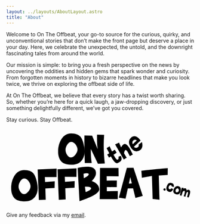 ```yaml
---
layout: ../layouts/AboutLayout.astro
title: "About"
---
```


Welcome to On The Offbeat, your go-to source for the curious, quirky, and unconventional stories that don’t make the front page but deserve a place in your day. Here, we celebrate the unexpected, the untold, and the downright fascinating tales from around the world.

Our mission is simple: to bring you a fresh perspective on the news by uncovering the oddities and hidden gems that spark wonder and curiosity. From forgotten moments in history to bizarre headlines that make you look twice, we thrive on exploring the offbeat side of life.

At On The Offbeat, we believe that every story has a twist worth sharing. So, whether you’re here for a quick laugh, a jaw-dropping discovery, or just something delightfully different, we’ve got you covered.

Stay curious. Stay Offbeat.

<svg class="sm:w-11/12 mx-auto h-48" xmlns="http://www.w3.org/2000/svg" version="1.1" viewBox="0 0 86.02 36.12">
  
  <!-- Generator: Adobe Illustrator 28.7.3, SVG Export Plug-In . SVG Version: 1.2.0 Build 164)  -->
  <g>
    <g id="Layer_1">
      <g id="Layer_1-2" data-name="Layer_1">
        <g class="cls-3">
          <g class="cls-3">
            <path class="cls-4" d="M23.71,10.51c.06-2.03.56-3.79,1.48-5.29,1.1-1.79,2.6-2.69,4.48-2.69s3.38.5,4.25,1.49c.71.81,1.27,2.27,1.68,4.38.16.82.24,1.6.24,2.33,0,1.56-.38,2.87-1.14,3.93-1.11,1.54-2.8,2.27-5.06,2.2s-3.82-.65-4.66-1.73c-.9-1.15-1.33-2.7-1.26-4.63ZM31.46,7.27c-.62-.59-1.2-.88-1.75-.88-.67,0-1.28.45-1.85,1.33-.51.8-.76,1.58-.76,2.35s.23,1.46.69,2.2c.52.84,1.11,1.26,1.79,1.26s1.39-.43,2.06-1.29c.63-.81.94-1.58.94-2.32,0-.87-.37-1.75-1.12-2.66Z"/>
            <path class="cls-4" d="M39.27,3.54l2.55,6.18c-.21-1.21-.31-2.84-.31-4.89,0-.56,0-1.16.02-1.77l3.24.11c-.13,1.56-.19,3.16-.19,4.81,0,2.65.16,5.43.49,8.32l-3.14.11-3.25-6.78c0,.32-.01.64-.01.96,0,1.68.14,3.52.4,5.51h-3.14c-.14-3.1-.2-6.17-.2-9.23,0-1.14,0-2.29.02-3.43l3.52.1Z"/>
          </g>
        </g>
        <g class="cls-3">
          <g class="cls-3">
            <path class="cls-2" d="M47,13.63l-.81-1.41.92-.6-1.21-2.38,1.37-.85,1.1,2.41,1.27-.83.85,1.38-1.42.92c.08.16.16.32.24.46.71,1.34,1.25,1.94,1.63,1.8.41-.15.53-.6.37-1.33l1.09-.4c.42.96.46,1.68.12,2.17-.24.34-.59.64-1.04.88-.19.1-.39.19-.6.27-.75.28-1.76-.74-3.03-3.06l-.86.56Z"/>
            <path class="cls-2" d="M49.78,7.54l1.83-.79c.27.71.58,1.44.91,2.17.4-.72.81-1.2,1.22-1.44.51-.29,1.1-.08,1.76.62.41.43.8,1,1.18,1.72.5.94.9,1.74,1.19,2.4l-1.38.73c-.23-.53-.44-.98-.64-1.35-.59-1.12-1.04-1.6-1.34-1.44s-.51.64-.64,1.43c.38.68.78,1.36,1.21,2.05l-1.34.82-3.97-6.93Z"/>
            <path class="cls-2" d="M58.37,8.65c.48.49,1.01.6,1.58.33.54-.25.74-.71.62-1.39l1.49-1.09c.49,1.91.12,3.18-1.1,3.83-.38.2-.84.34-1.4.41-1.12-.03-2.05-.75-2.8-2.15-.06-.12-.13-.25-.2-.4-.78-1.66-.49-3.02.86-4.07,1.4-.78,2.73-.23,4.01,1.65l-3.07,2.88ZM57.72,6.37c-.08.37-.03.73.14,1.1l1.83-1.76c-.49-.32-.92-.38-1.29-.18-.37.2-.6.48-.68.84Z"/>
          </g>
        </g>
        <g class="cls-3">
          <g class="cls-3">
            <path class="cls-5" d="M2.24,27.39c.04-2.03.51-3.8,1.41-5.31,1.08-1.81,2.56-2.72,4.44-2.75,1.96-.03,3.38.45,4.27,1.43.72.8,1.3,2.26,1.74,4.36.17.82.26,1.59.27,2.33.02,1.56-.34,2.88-1.09,3.95-1.09,1.55-2.77,2.31-5.03,2.27-2.26-.04-3.82-.6-4.68-1.67-.92-1.14-1.36-2.68-1.32-4.62ZM9.95,24.05c-.63-.58-1.21-.87-1.76-.86-.67,0-1.28.46-1.83,1.36-.5.81-.74,1.59-.73,2.36,0,.72.25,1.45.72,2.19.53.84,1.13,1.25,1.8,1.24.71,0,1.39-.45,2.04-1.31.62-.82.92-1.6.91-2.33-.01-.87-.4-1.75-1.15-2.64Z"/>
            <path class="cls-5" d="M23.02,18.63l-.04,3.91-5.34-.03.12,2.29,4.41-.34-.06,3.05-4.22.24.16,5.14-3.14.14-.56-14,8.66-.4Z"/>
            <path class="cls-5" d="M32.14,18.52l-.04,3.91-5.34-.03.12,2.29,4.41-.34-.06,3.05-4.23.25.16,5.14-3.14.14-.56-14,8.66-.4Z"/>
          </g>
          <g class="cls-3">
            <path class="cls-1" d="M33.5,33.55l-.86-15.21c1.65-.36,3.06-.54,4.22-.55,2-.03,3.27.45,3.79,1.43.25.46.38.95.39,1.45.01,1.14-.63,2.36-1.94,3.65,2.17.81,3.31,2.05,3.43,3.71.12,1.66-2.89,3.5-9.03,5.54ZM35.34,21l.12,2.05c1.58-.74,2.33-1.36,2.26-1.86-.04-.29-.33-.42-.88-.42-.38,0-.88.08-1.51.23ZM35.99,26.95l.32,2.47c1.71-.66,2.54-1.24,2.5-1.75-.04-.51-.98-.75-2.82-.73Z"/>
            <path class="cls-1" d="M51.33,18.34l.06,3.83-5.48-.02.03,2,4.66-.06-.05,3.05-4.56-.04.02,1.91,5.01-.07-.04,3.72h-8.22s.12-14.32.12-14.32h8.44Z"/>
            <path class="cls-1" d="M55.59,27.74l-1.02,4.67-3.07-.44,3.66-13.66,3.03-.04,4.24,12.9-3.35.9-1.08-4.37-2.41.03ZM57.43,25.44l-.71-2.86-.64,2.94,1.36-.08Z"/>
            <path class="cls-1" d="M62.03,22.81l-.23-3.2c4.36-.48,8.39-.87,12.07-1.17l-.04,3.12-4.07.23.33,11.1-3.14-.33-.33-10.54-4.6.79Z"/>
          </g>
        </g>
        <g class="cls-3">
          <g class="cls-3">
            <path class="cls-2" d="M71.91,28.37c-.03-.12-.04-.24,0-.33.02-.08.07-.15.14-.21.15-.13.3-.17.47-.14.17.04.29.15.37.33.05.13.07.25.03.36-.01.05-.04.1-.07.14-.1.14-.25.22-.45.22-.05,0-.09,0-.13-.02-.14-.04-.26-.16-.36-.35Z"/>
            <path class="cls-2" d="M76.38,28.04c-.46.96-1.01,1.39-1.66,1.29-.11-.02-.22-.04-.33-.07-.51-.15-.86-.45-1.04-.88-.17-.4-.17-.87-.02-1.39.03-.1.07-.21.12-.34.28-.66.53-1.07.75-1.22.27-.19.54-.28.81-.27.15,0,.44.06.87.17.54.14.82.71.83,1.71l-1-.22c-.06-.34-.18-.54-.38-.59-.09-.03-.2-.02-.32.01-.34.1-.58.35-.69.75-.01.03-.02.08-.04.14-.1.48.03.79.39.93.36.14.64.01.81-.39l.89.37Z"/>
            <path class="cls-2" d="M76.52,28.28c.17-.52.44-.93.8-1.24.43-.36.89-.47,1.38-.33.52.16.86.39,1.01.72.13.26.16.68.11,1.25-.02.22-.06.43-.12.61-.12.4-.32.71-.6.91-.41.3-.91.36-1.5.16-.54-.18-.91-.44-1.08-.78s-.18-.77,0-1.31ZM78.82,28.07c-.12-.2-.25-.32-.39-.37-.18-.05-.38.01-.59.2-.19.17-.32.34-.38.54-.05.18-.05.39.01.62.07.25.2.41.37.46.2.06.42.01.65-.15.22-.15.36-.33.42-.53.07-.22.04-.48-.09-.77Z"/>
            <path class="cls-2" d="M81.11,27.5l-.07.4c.4-.21.71-.29.95-.22.3.09.48.42.52.99.3-.31.62-.42.94-.32.13.04.27.11.41.22.34.27.35.93.04,1.97-.12.39-.28.84-.49,1.34l-.7-.18c.04-.14.08-.28.12-.4.37-1.24.42-1.9.15-1.98-.27-.08-.52.29-.77,1.1-.09.31-.18.68-.27,1.11l-.79-.24c.13-.33.24-.63.32-.91.17-.57.23-1,.19-1.29-.03-.15-.08-.24-.17-.27-.16-.05-.43.1-.79.45l-.55,1.83-.77-.26.9-3.46.83.1Z"/>
          </g>
        </g>
      </g>
    </g>
  </g>
</svg>
 
Give any feedback via my [email](mailto:shannon@ontheoffbeat.com).
